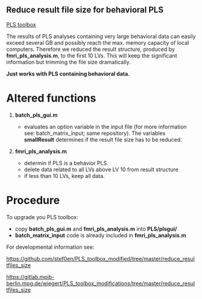 ## Reduce result file size for behavioral PLS
[PLS toolbox](https://www.rotman-baycrest.on.ca/index.php?section=84)

The results of PLS analyses containing very large behavioral data can easily exceed several GB and possibly reach the max. memory capacity of local computers. Therefore we reduced the result structure, produced by **fmri\_pls\_analysis.m**, to the first 10 LVs. This will keep the significant information but trimming the file size dramatically.

**Just works with PLS containing behavioral data.**

# Altered functions
1. **batch\_pls\_gui.m**
	* evaluates an option variable in the input file (for more information see: batch_matrix_input; same repository). The variables __smallResult__ determines if the result file size has to be reduced.
	
2. **fmri\_pls\_analysis.m**
	* determin if PLS is a behavior PLS.
	* delete data related to all LVs above LV 10 from result structure
	* if less than 10 LVs, keep all data.
	
# Procedure

To upgrade you PLS toolbox:

* copy **batch\_pls\_gui.m** and **fmri\_pls\_analysis.m** into __PLS/plsgui/__
* __batch\_matrix\_input__ code is already included in **fmri\_pls\_analysis.m**

For developmental information see:

https://github.com/stef0en/PLS_toolbox_modified/tree/master/reduce_resultfiles_size

https://gitlab.mpib-berlin.mpg.de/wiegert/PLS_toolbox_modifications/tree/master/reduce_resultfiles_size



